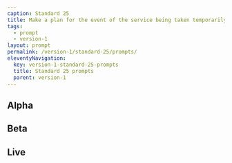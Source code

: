 ```yaml
---
caption: Standard 25
title: Make a plan for the event of the service being taken temporarily offline.
tags:
  - prompt
  - version-1
layout: prompt
permalink: /version-1/standard-25/prompts/
eleventyNavigation:
  key: version-1-standard-25-prompts
  title: Standard 25 prompts
  parent: version-1
---
```


## Alpha

## Beta

## Live
